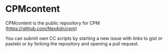 # CPMcontent
CPMcontent is the public repository for CPM (https://github.com/NexAdn/cpm)

You can submit own CC scripts by starting a new issue with links to gist or pastebi or by forking the repository and opening a pull request.